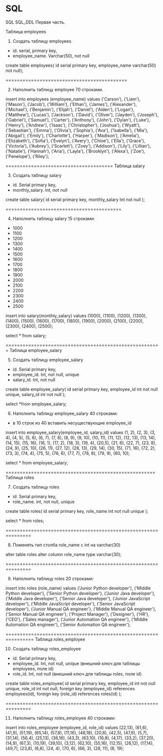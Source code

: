 # SQL
SQL
SQL_DDL
Первая часть.

Таблица employees


1.	Создать таблицу employees
- id. serial,  primary key,
- employee_name. Varchar(50), not null

create table employees(
id serial primary key,
employee_name varchar(50) not null);

===========================================

2.	Наполнить таблицу employee 70 строками.

insert into employees (employee_name)
values  ('Carson'),
        ('Liam'),
        ('Mason'),
  ('Jacob'),
  ('William'),
  ('Ethan'),
  ('James'),
  ('Alexander'),
  ('Michael'),
  ('Benjamin'),
  ('Elijah'),
  ('Daniel'),
  ('Aiden'),
  ('Logan'),
  ('Matthew'),
  ('Lucas'),
  ('Jackson'),
  ('David'),
  ('Oliver'),
  ('Jayden'),
  ('Joseph'),
  ('Gabriel'),
  ('Samuel'),
  ('Carter'),
  ('Anthony'),
  ('John'),
  ('Dylan'),
  ('Luke'),
  ('Henry'),
  ('Andrew'),
  ('Isaac'),
  ('Christopher'),
  ('Joshua'),
  ('Wyatt'),
  ('Sebastian'),
  ('Emma'),
  ('Olivia'),
  ('Sophia'),
  ('Ava'),
  ('Isabella'),
  ('Mia'),
  ('Abigail'),
  ('Emily'),
  ('Charlotte'),
  ('Harper'),
  ('Madison'),
  ('Amelia'),
  ('Elizabeth'),
  ('Sofia'),
  ('Evelyn'),
  ('Avery'),
  ('Chloe'),
  ('Ella'),
  ('Grace'),
  ('Victoria'),
  ('Aubrey'),
  ('Scarlett'),
  ('Zoey'),
  ('Addison'),
  ('Lily'),
  ('Lillian'),
  ('Natalie'),
  ('Hannah'),
  ('Aria'),
  ('Layla'),
  ('Brooklyn'),
  ('Alexa'),
  ('Zoe'),
  ('Penelope'),
  ('Riley');

======================================
Таблица salary


3.	Создать таблицу salary
- id. Serial  primary key,
- monthly_salary. Int, not null
             
 create table salary(
id serial primary key,
monthly_salary Int not null
);

=========================================

4.	Наполнить таблицу salary 15 строками:
- 1000
- 1100
- 1200
- 1300
- 1400
- 1500
- 1600
- 1700
- 1800
- 1900
- 2000
- 2100
- 2200
- 2300
- 2400
- 2500


insert into salary(monthly_salary)
values (1000),
       (1100),
       (1200),
       (1300),
       (1400),
       (1500),
       (1600),
       (1700),
       (1800),
       (1900),
       (2000),
       (2100),
       (2200),
       (2300),
       (2400),
       (2500);

select * from salary;


=======================================================
Таблица employee_salary


5.	Создать таблицу employee_salary
- id. Serial  primary key,
- employee_id. Int, not null, unique
- salary_id. Int, not null


create table employee_salary(
id serial primary key,
employee_id int not null unique,
salary_id int not null
);

select *from employee_salary;




6.	Наполнить таблицу employee_salary 40 строками:
- в 10 строк из 40 вставить несуществующие employee_id

insert into employee_salary(employee_id, salary_id)
values (1, 2),
       (2, 3),
       (3, 4),
       (4, 5),
       (5, 6),
       (6, 7),
       (7, 8),
       (8, 9),
       (9, 10),
       (10, 11),
       (11, 12),
       (12, 13),
       (13, 14),
       (14, 15), 
       (15, 16),
       (16, 1),
       (17, 2),
       (18, 3),
       (19, 4),
       (20,5),
       (21, 6),
       (22, 7),
       (23, 8),
       (24, 9),
       (25, 10),
       (26, 11),
       (27, 12),
       (28, 13),
       (29, 14),
       (30, 15),
       (71, 16),
       (72, 2),
       (73, 3),
       (74, 4), 
       (75, 5),
       (76, 6),
       (77, 7),
       (78, 8),
       (79, 9),
       (80, 10);


select * from employee_salary;

=====================================================
Таблица roles

7.	Создать таблицу roles
- id. Serial  primary key,
- role_name. int, not null, unique

create table roles(
id serial primary key,
role_name int not null unique
);

select * from roles;

===============================================================


8.	Поменять тип столба role_name с int на varchar(30)

alter table roles
alter column role_name type varchar(30);

===============================================================

9.	Наполнить таблицу roles 20 строками:

insert into roles (role_name)
values ('Junior Python developer'),
        ('Middle Python developer'),
        ('Senior Python developer'),
        ('Junior Java developer'),
        ('Middle Java developer'),
        ('Senior Java developer'),
        ('Junior JavaScript developer'),
        ('Middle JavaScript developer'),
        ('Senior JavaScript developer'),
        ('Junior Manual QA engineer'),
        ('Middle Manual QA engineer'),
        ('Senior Manual QA engineer'),
        ('Project Manager'),
        ('Designer'),
        ('HR'),
        ('CEO'),
        ('Sales manager'),
        ('Junior Automation QA engineer'),
        ('Middle Automation QA engineer'),
        ('Senior Automation QA engineer');

================================================================
Таблица roles_employee


10.	Создать таблицу roles_employee
- id. Serial  primary key,
- employee_id. Int, not null, unique (внешний ключ для таблицы employees, поле id)
- role_id. Int, not null (внешний ключ для таблицы roles, поле id)


create table roles_employee(
id serial primary key,
employee_id int not null unique,
role_id int not null,
foreign key (employee_id) references employees(id),
foreign key (role_id) references roles(id)
);


===============================================================

11.	Наполнить таблицу roles_employee 40 строками:

insert into roles_employee (employee_id, role_id)
values (22,13),
(61,6),
(41,9),
(51,19),
(65,14),
(57,8),
(11,16),
(48,18),
(20,6),
(42,5),
(47,8),
(5,7),
(31,14),
(56,4),
(25,13),
(36,16),
(43,3),
(63,10),
(16,8),
(4,17),
(33,2),
(37,20),
(14,9),
(67,3),
(10,19),
(39,10),
(3,12),
(62,10),
(55,16),
(12,15),
(26,12),
(17,14),
(49,7),
(23,8),
(6,8),
(24, 4),
(70, 6),
(66, 3),
(28, 11),
(8, 19);


